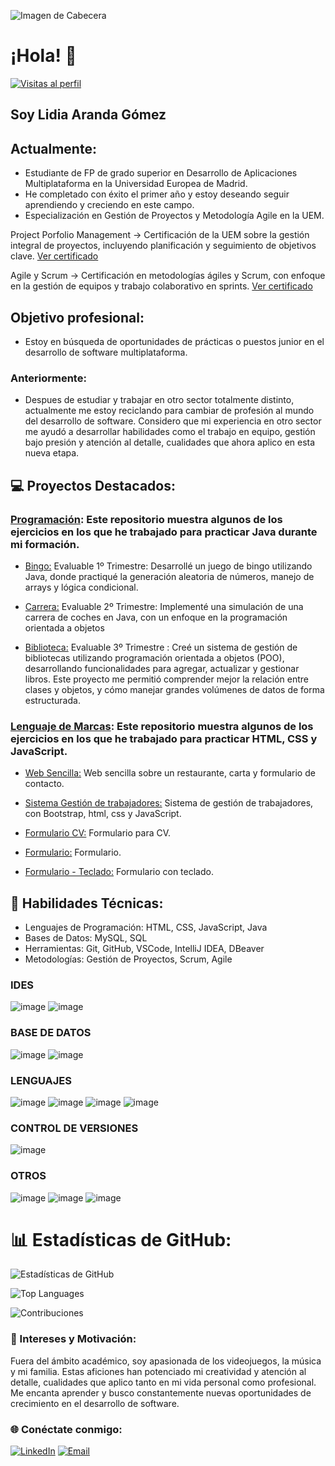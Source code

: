![Imagen de Cabecera](https://images.unsplash.com/photo-1537432376769-00f5c2f4c8d2?q=80&w=1925&auto=format&fit=crop&ixlib=rb-4.0.3&ixid=M3wxMjA3fDB8MHxwaG90by1wYWdlfHx8fGVufDB8fHx8fA%3D%3D)

# ¡Hola! 👋

[![Visitas al perfil](https://komarev.com/ghpvc/?username=ArandaLidia&color=blueviolet)](https://github.com/ArandaLidia)

## Soy Lidia Aranda Gómez

## Actualmente:
- Estudiante de FP de grado superior en Desarrollo de Aplicaciones Multiplataforma en la Universidad Europea de Madrid.
- He completado con éxito el primer año y estoy deseando seguir aprendiendo y creciendo en este campo.
- Especialización en Gestión de Proyectos y Metodología Agile en la UEM.

Project Porfolio Management -> Certificación de la UEM sobre la gestión integral de proyectos, incluyendo planificación y seguimiento de objetivos clave. [Ver certificado](https://eu.badgr.com/public/assertions/vkiQ545lSfSjhb3D6X9F4w) 

Agile y Scrum -> Certificación en metodologías ágiles y Scrum, con enfoque en la gestión de equipos y trabajo colaborativo en sprints. [Ver certificado](https://eu.badgr.com/public/assertions/NrxR3o82T2qdwohNQJroFw)

## Objetivo profesional: 
- Estoy en búsqueda de oportunidades de prácticas o puestos junior en el desarrollo de software multiplataforma.
### Anteriormente:
- Despues de estudiar y trabajar en otro sector totalmente distinto, actualmente me estoy reciclando para cambiar de profesión al mundo del desarrollo de software. Considero que mi experiencia en otro sector me ayudó a desarrollar habilidades como el trabajo en equipo, gestión bajo presión y atención al detalle, cualidades que ahora aplico en esta nueva etapa.

## 💻 Proyectos Destacados:
### [Programación](https://github.com/ArandaLidia/Programacion): Este repositorio muestra algunos de los ejercicios en los que he trabajado para practicar Java durante mi formación.
   - [Bingo:](https://github.com/ArandaLidia/Programacion/tree/main/2%20-%20Ejercicios%20Evaluables/1Trimestre_Bingo) Evaluable 1º Trimestre: Desarrollé un juego de bingo utilizando Java, donde practiqué la generación aleatoria de números, manejo de arrays y lógica condicional.
   - [Carrera:](https://github.com/ArandaLidia/Programacion/tree/main/2%20-%20Ejercicios%20Evaluables/2Trimestre_Carrera) Evaluable 2º Trimestre: Implementé una simulación de una carrera de coches en Java, con un enfoque en la programación orientada a objetos

   - [Biblioteca:](https://github.com/ArandaLidia/Programacion/tree/main/2%20-%20Ejercicios%20Evaluables/3Trimestre_Biblioteca) Evaluable 3º Trimestre : Creé un sistema de gestión de bibliotecas utilizando programación orientada a objetos (POO), desarrollando funcionalidades para agregar, actualizar y gestionar libros. Este proyecto me permitió comprender mejor la relación entre clases y objetos, y cómo manejar grandes volúmenes de datos de forma estructurada.
   
  
### [Lenguaje de Marcas](https://github.com/ArandaLidia/LenguajeMarcas): Este repositorio muestra algunos de los ejercicios en los que he trabajado para practicar HTML, CSS y JavaScript.
   - [Web Sencilla:](https://github.com/ArandaLidia/LenguajeMarcas/tree/main/Ejercicios/Ejercicio%201) Web sencilla sobre un restaurante, carta y formulario de contacto.
   
   - [Sistema Gestión de trabajadores:](https://github.com/ArandaLidia/LenguajeMarcas/blob/main/Ejercicios/Ejercicio%202/1Inicio/index.html) Sistema de gestión de trabajadores, con Bootstrap, html, css y JavaScript.
   
   - [Formulario CV:](https://github.com/ArandaLidia/LenguajeMarcas/tree/main/Evaluables/1T_EvaluableCV) Formulario para CV.
   
   - [Formulario:](https://github.com/ArandaLidia/LenguajeMarcas/tree/main/Evaluables/2T_EvaluableFORM) Formulario.
   
   - [Formulario - Teclado:](https://github.com/ArandaLidia/LenguajeMarcas/tree/main/Evaluables/3T_EvaluableFORM_Teclado) Formulario con teclado.
   
  

## 🔧 Habilidades Técnicas:
  - Lenguajes de Programación: HTML, CSS, JavaScript, Java
  - Bases de Datos: MySQL, SQL
  - Herramientas: Git, GitHub, VSCode, IntelliJ IDEA, DBeaver
  - Metodologías: Gestión de Proyectos, Scrum, Agile

### IDES   
![image](https://img.shields.io/badge/IntelliJ_IDEA-000000.svg?style=for-the-badge&logo=intellij-idea&logoColor=white) ![image](https://img.shields.io/badge/Visual_Studio_Code-0078D4?style=for-the-badge&logo=visual%20studio%20code&logoColor=white) 

### BASE DE DATOS  
 ![image](https://img.shields.io/badge/dbeaver-382923?style=for-the-badge&logo=dbeaver&logoColor=white) ![image](https://img.shields.io/badge/MySQL-005C84?style=for-the-badge&logo=mysql&logoColor=white) 

### LENGUAJES
![image](https://img.shields.io/badge/CSS3-1572B6?style=for-the-badge&logo=css3&logoColor=white) ![image](https://img.shields.io/badge/HTML5-E34F26?style=for-the-badge&logo=html5&logoColor=white) ![image](https://img.shields.io/badge/JavaScript-323330?style=for-the-badge&logo=javascript&logoColor=F7DF1E)  ![image](https://img.shields.io/badge/java-%23ED8B00.svg?style=for-the-badge&logo=openjdk&logoColor=white)

### CONTROL DE VERSIONES
![image](https://img.shields.io/badge/GitHub-100000?style=for-the-badge&logo=github&logoColor=white) 

### OTROS
![image](https://img.shields.io/badge/LinkedIn-0077B5?style=for-the-badge&logo=linkedin&logoColor=white)   ![image](https://img.shields.io/badge/Ubuntu-E95420?style=for-the-badge&logo=ubuntu&logoColor=white) ![image](https://img.shields.io/badge/Bootstrap-563D7C?style=for-the-badge&logo=bootstrap&logoColor=white) 


# 📊 Estadísticas de GitHub:

![Estadísticas de GitHub](https://github-readme-stats.vercel.app/api?username=ArandaLidia&show_icons=true&theme=radical)

![Top Languages](https://github-readme-stats.vercel.app/api/top-langs/?username=ArandaLidia&layout=compact&theme=radical)

![Contribuciones](https://github-readme-streak-stats.herokuapp.com/?user=ArandaLidia&theme=radical)



### 🌟 Intereses y Motivación:
Fuera del ámbito académico, soy apasionada de los videojuegos, la música y mi familia. Estas aficiones han potenciado mi creatividad y atención al detalle, cualidades que aplico tanto en mi vida personal como profesional. Me encanta aprender y busco constantemente nuevas oportunidades de crecimiento en el desarrollo de software.

### 🌐 Conéctate conmigo:
[![LinkedIn](https://img.shields.io/badge/LinkedIn-Lidia%20Aranda%20G%C3%B3mez-blue?style=flat&logo=linkedin)](https://www.linkedin.com/in/lidia-arandagomez/)
[![Email](https://img.shields.io/badge/Email-arandagomezlidia%40gmail.com-red?style=flat&logo=gmail)](mailto:arandagomezlidia@gmail.com)

